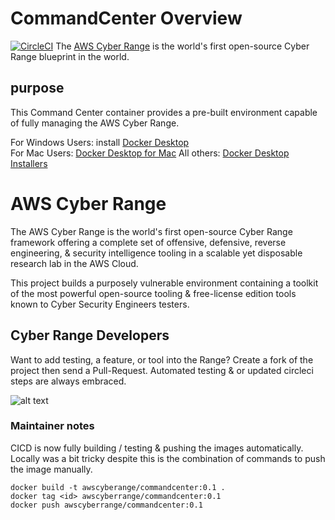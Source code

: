 # CommandCenter Overview
[![CircleCI](https://circleci.com/gh/awscyberrange/commandcenter.svg?style=svg)](https://circleci.com/gh/awscyberrange/commandcenter)
The [AWS Cyber Range](https://github.com/secdevops-cuse/CyberRange) is the world's first open-source Cyber Range blueprint in the world.

## purpose
This Command Center container provides a pre-built environment capable of fully managing the AWS Cyber Range.

For Windows Users: install [Docker Desktop](https://hub.docker.com/editions/community/docker-ce-desktop-windows/)  
For Mac Users: [Docker Desktop for Mac](https://docs.docker.com/docker-for-mac/install/)
All others: [Docker Desktop Installers](https://docs.docker.com/get-docker/)
 

# AWS Cyber Range 
The AWS Cyber Range is the world's first open-source Cyber Range framework offering a complete set of offensive, defensive, 
reverse engineering, & security intelligence tooling in a scalable yet disposable research lab in the AWS Cloud.

This project builds a purposely vulnerable environment containing a toolkit of the most powerful open-source tooling & 
free-license edition tools known to Cyber Security Engineers testers.

## Cyber Range Developers
Want to add testing, a feature, or tool into the Range? Create a fork of the project then send a Pull-Request. 
Automated testing & or updated circleci steps are always embraced.


![alt text](https://github.com/secdevops-cuse/CyberRange/raw/master/img/CyberRange-architecture-v2.png)
 
### Maintainer notes ###
 CICD is now fully building / testing & pushing the images automatically.  Locally was a bit tricky despite 
 this is the combination of commands to push the image manually.
 ```
docker build -t awscyberange/commandcenter:0.1 .
docker tag <id> awscyberrange/commandcenter:0.1
docker push awscyberrange/commandcenter:0.1
```